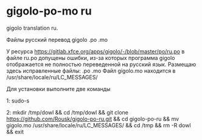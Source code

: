# gigolo-po-mo ru
gigolo translation ru.

Файлы русский перевод gigolo .po .mo

У ресурса https://gitlab.xfce.org/apps/gigolo/-/blob/master/po/ru.po
в файле ru.po допущены ошибки, из-за которых программа gigolo
отображается не полностью переведенной на русский язык.
Размещаю здесь исправленные файлы: .po .mo
Файл gigolo.mo находится в /usr/share/locale/ru/LC_MESSAGES/

Для установки выполните две команды

1: sudo-s

2: mkdir /tmp/dowl && cd /tmp/dowl && git clone https://github.com/Rousk/gigolo-po-ru.git && cd gigolo-po-ru && mv gigolo.mo  /usr/share/locale/ru/LC_MESSAGES/ && cd /tmp && rm -R dowl && exit

